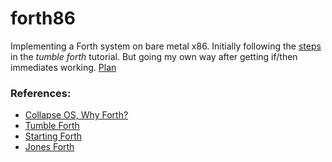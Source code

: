 # forth86

Implementing a Forth system on bare metal x86.
Initially following the [steps](,steps) in the _tumble forth_ tutorial.
But going my own way after getting if/then immediates working. [Plan](plan.txt)

### References:
- [Collapse OS, Why Forth?](http://collapseos.org/forth.html)
- [Tumble Forth](https://tumbleforth.hardcoded.net)
- [Starting Forth](https://www.forth.com/starting-forth)
- [Jones Forth](https://github.com/nornagon/jonesforth/blob/master/jonesforth.S)
